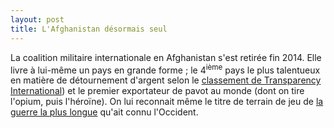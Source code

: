 ```yaml
---
layout: post
title: L'Afghanistan désormais seul
---
```

La coalition militaire internationale en Afghanistan s'est retirée fin
2014. Elle livre à lui-même un pays en grande forme ; le
4<sup>ième</sup> pays le plus talentueux en matière de détournement
d'argent selon le
[classement de Transparency International](http://www.transparency.org/whatwedo/publication/cpi2014))
et le premier exportateur de pavot au monde (dont on tire l'opium, puis
l'héroïne). On lui reconnait même le titre de terrain de jeu de
[la guerre la plus longue](http://nouveau.franceculture.fr/oeuvre-la-guerre-la-plus-longue-l-occident-dans-le-piege-afghan-de-herve-asquin)
qu'ait connu l'Occident.
